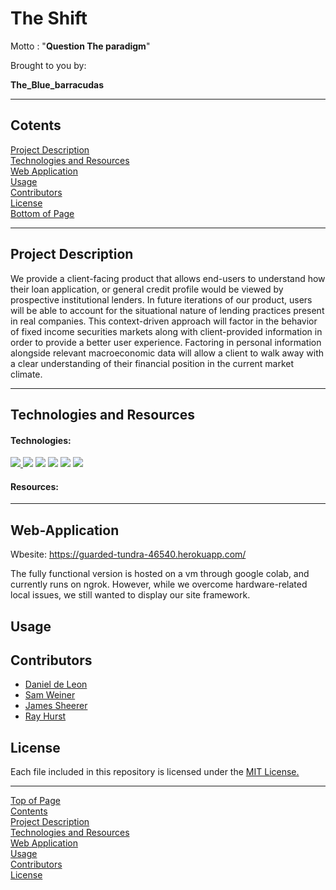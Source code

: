 # The Shift 
Motto : "**Question The paradigm**"

Brought to you by:

**The_Blue_barracudas**


***
## <a id="Contents">Cotents</a>
[Project Description](#Project-Description)<br>
[Technologies and Resources](#Technologies-Resources)<br>
[Web Application](#Web-Application)<br>
[Usage](#Usage)<br>
[Contributors](#Contributors)<br>
[License](#License)<br>
[Bottom of Page](#Bottom-of-Page)<br>

***
## <a id="Project-Description">Project Description</a>


We provide a client-facing product that allows end-users to understand how their loan application, or general credit profile would be viewed by prospective institutional lenders.
In future iterations of our product, users will be able to account for the situational nature of lending practices present in real companies. This context-driven approach will factor in the behavior of fixed income securities markets along with client-provided information in order to provide a better user experience.
Factoring in personal information alongside relevant macroeconomic data will allow a client to walk away with a clear understanding of their financial position in the current market climate.<br>



***
## <a id="Technologies-Resources">Technologies and Resources</a>
#### Technologies:
<a href="https://docs.python.org/release/3.8.0/" title="https://docs.python.org/release/3.8.0/"><img src="https://img.shields.io/badge/python-3.8%2B-red">
<a href="https://pandas.pydata.org/docs/" title="https://pandas.pydata.org/docs/"><img src="https://img.shields.io/badge/pandas-1.3.1-green"></a>
<a href="https://numpy.org/doc/stable/" title="https://numpy.org/doc/stable/"><img src="https://img.shields.io/badge/numpy-1.20.3-green"></a>
<a href="https://jupyter-notebook.readthedocs.io/en/stable/" title="https://jupyter-notebook.readthedocs.io/en/stable/"><img src="https://img.shields.io/badge/jupyter--notebook-5.7.11-blue"></a>
<a href="https://docs.python-requests.org/en/master/" title="https://docs.python-requests.org/en/master/"><img src="https://img.shields.io/badge/requests-2.25.1-yellowgreen"></a>
<a href="https://docs.bokeh.org/en/latest/index.html" title="https://docs.bokeh.org/en/latest/index.html"><img src="https://img.shields.io/badge/bokeh-2.3.3-green"></a>




#### Resources:
  
  
  
***
## <a id="Web-Application">Web-Application</a>

Wbesite:  https://guarded-tundra-46540.herokuapp.com/

The fully functional version is hosted on a vm through google colab, and currently runs on ngrok. However, while we overcome hardware-related local issues, we still wanted to display our site framework.

## <a id="Usage">Usage</a>

  
  
## <a id="Contributors">Contributors</a>
 - <a href="https://github.com/Danieli2" title="https://github.com/Danieli2" target="_blank">Daniel de Leon</a>
 - <a href="https://github.com/Sam-Weiner" title="https://github.com/Sam-Weiner" target="_blank">Sam Weiner</a>
 - <a href="https://github.com/jsherrer391" title="https://github.com/jsherrer391" target="_blank">James Sheerer</a>
 - <a href="https://github.com/rhurst11" title="https://github.com/rhurst11" target="_blank">Ray Hurst</a>

## <a id="License">License</a>
Each file included in this repository is licensed under the <a href="https://github.com/Fintech-Collaboration/global-crypto-behavior/blob/a421d91abfc34f96b1f85b34095d28631a427e89/LICENSE" title="LICENSE">MIT License.</a>

***
[Top of Page](#Top-of-Page)<br>
[Contents](#Contents)<br>
[Project Description](#Project-Description)<br>
[Technologies and Resources](#Technologies-Resources)<br>
[Web Application](#Web-Application)<br>
[Usage](#Usage)<br>
[Contributors](#Contributors)<br>
[License](#License)<br>
<a id="Bottom-of-Page"></a>
